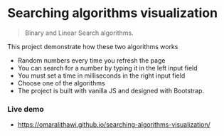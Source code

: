 # Searching algorithms visualization
> Binary and Linear Search algorithms.

This project demonstrate how these two algorithms works 

- Random numbers every time you refresh the page 
- You can search for a number by typing it in the left  input field
- You must set a time in milliseconds in the right input field
- Choose one of the algorithms
- The project is built with vanilla JS and designed with Bootstrap.

### Live demo 
 - https://omaralithawi.github.io/searching-algorithms-visualization/

